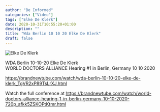 ```yaml
---
author: "Be Informed"
categories: ["Video"]
tags: ["Elke De Klerk"]
date: 2020-10-31T10:55:20+01:00
description: ""
title: "Wda Berlin 10 10 20 Elke De Klerk"
draft: false
---
```


![Elke De Klerk](/img/main/DocsSpeakOutElkeDeKlerk.jpg)

WDA Berlin 10-10-20 Elke De Klerk  
⁣WORLD DOCTORS ALLIANCE Hearing #1 in Berlin, Germany 10 10 2020 ⁣ 

https://brandnewtube.com/watch/wda-berlin-10-10-20-elke-de-klerk_TgVR2xP89TsLrXJ.html 

Watch the full conference at  ⁣https://brandnewtube.com/watch/world-doctors-alliance-hearing-1-in-berlin-germany-10-10-2020-720p_afkk5ZSKOPtKtmr.html    ⁣

